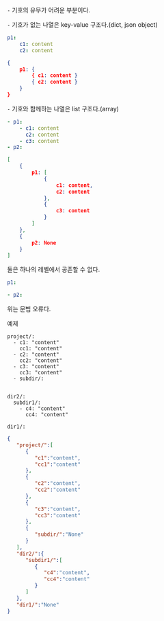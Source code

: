 
`-` 기호의 유무가 어려운 부분이다.


`-` 기호가 없는 나열은 key-value 구조다.(dict, json object) 
```yml
p1:
	c1: content
	c2: content
```
```json
{
	p1: {
		{ c1: content }
		{ c2: content }
	}
}
```


`-` 기호와 함께하는 나열은 list 구조다.(array)
```yaml
- p1:
	- c1: content
	  c2: content
	- c3: content
- p2:
```
```json
[
	{
		p1: [
			{
				c1: content,
				c2: content
			},
			{
				c3: content
			}
		]
	},
	{
		p2: None
	}
]
```


둘은 하나의 레벨에서 공존할 수 없다.
```yaml
p1:

- p2:
```
위는 문법 오류다.


예제
```
project/:  
  - c1: "content"  
    cc1: "content"  
  - c2: "content"  
    cc2: "content"  
  - c3: "content"  
    cc3: "content"  
  - subdir/:  
  
  
dir2/:  
  subdir1/:  
    - c4: "content"  
      cc4: "content"  
  
dir1/:
```
```json
{
   "project/":[
      {
         "c1":"content",
         "cc1":"content"
      },
      {
         "c2":"content",
         "cc2":"content"
      },
      {
         "c3":"content",
         "cc3":"content"
      },
      {
         "subdir/":"None"
      }
   ],
   "dir2/":{
      "subdir1/":[
         {
            "c4":"content",
            "cc4":"content"
         }
      ]
   },
   "dir1/":"None"
}
```